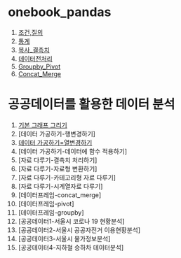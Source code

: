 # onebook_pandas

1. [조건,질의](조회_조건.ipynb)
2. [통계](통계.ipynb)
3. [복사_결측치](복사_결측치.ipynb)
4. [데이터전처리](데이터전처리.ipynb)
5. [Groupby_Pivot](Groupby_Pivot.ipynb)
6. [Concat_Merge](Concat_Merge.ipynb)

# 공공데이터를 활용한 데이터 분석

1. [기본 그래프 그리기](기본그래프.ipynb)
2. [데이터 가공하기-행변경하기]
3. [데이터 가공하기=열변경하기](데이터가공_열변경.ipynb)
4. [데이터 가공하기-데이터에 함수 적용하기]
5. [자료 다루기-결측치 처리하기]
6. [자료 다루기-자료형 변환하기]
7. [자료 다루기-카테고리형 자료 다루기]
8. [자료 다루기-시계열자료 다루기]
9. [데이터프레임-concat_merge]
10. [데이터프레임-pivot]
11. [데이터프레임-groupby]
12. [공공데이터1-서울시 코로나 19 현황분석]
13. [공공데이터2-서울시 공공자전거 이용현황분석]
14. [공공데이터3-서울시 물가정보분석]
15. [공공데이터4-지하철 승하차 데이터분석]
